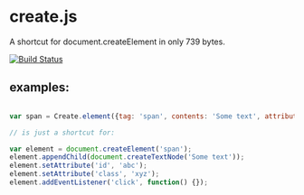 # create.js

  A shortcut for document.createElement in only 739 bytes.

  [![Build Status](https://travis-ci.org/tomkp/create.js.png)](https://travis-ci.org/tomkp/create.js)


## examples:


```javascript

var span = Create.element({tag: 'span', contents: 'Some text', attributes: {id: 'abc', class: 'xyz'}, events: {click: function() {} }});

// is just a shortcut for:

var element = document.createElement('span');
element.appendChild(document.createTextNode('Some text'));
element.setAttribute('id', 'abc');
element.setAttribute('class', 'xyz');
element.addEventListener('click', function() {});

```



